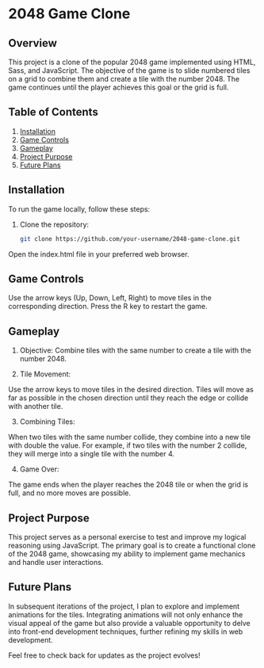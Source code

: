 # 2048 Game Clone

## Overview

This project is a clone of the popular 2048 game implemented using HTML, Sass, and JavaScript. The objective of the game is to slide numbered tiles on a grid to combine them and create a tile with the number 2048. The game continues until the player achieves this goal or the grid is full.

## Table of Contents

1. [Installation](#installation)
2. [Game Controls](#game-controls)
3. [Gameplay](#gameplay)
4. [Project Purpose](#project-purpose)
5. [Future Plans](#future-plans)

## Installation

To run the game locally, follow these steps:

1. Clone the repository:

   ```bash
   git clone https://github.com/your-username/2048-game-clone.git

Open the index.html file in your preferred web browser.

## Game Controls

Use the arrow keys (Up, Down, Left, Right) to move tiles in the corresponding direction.
Press the R key to restart the game.

## Gameplay

1. Objective:
Combine tiles with the same number to create a tile with the number 2048.

2. Tile Movement:

Use the arrow keys to move tiles in the desired direction.
Tiles will move as far as possible in the chosen direction until they reach the edge or collide with another tile.

3. Combining Tiles:

When two tiles with the same number collide, they combine into a new tile with double the value.
For example, if two tiles with the number 2 collide, they will merge into a single tile with the number 4.

4. Game Over:

The game ends when the player reaches the 2048 tile or when the grid is full, and no more moves are possible.

## Project Purpose
This project serves as a personal exercise to test and improve my logical reasoning using JavaScript. The primary goal is to create a functional clone of the 2048 game, showcasing my ability to implement game mechanics and handle user interactions.

## Future Plans
In subsequent iterations of the project, I plan to explore and implement animations for the tiles. Integrating animations will not only enhance the visual appeal of the game but also provide a valuable opportunity to delve into front-end development techniques, further refining my skills in web development.

Feel free to check back for updates as the project evolves!